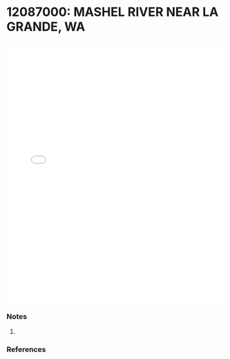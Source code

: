 # 12087000: MASHEL RIVER NEAR LA GRANDE, WA

<iframe src="/distribution_estimation/_static/stations/12087000_fdc.html" width="100%" height="600" frameborder="0"></iframe>

### Notes
1. 

### References

